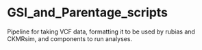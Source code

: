 # GSI_and_Parentage_scripts
Pipeline for taking VCF data, formatting it to be used by rubias and CKMRsim, and components to run analyses.
